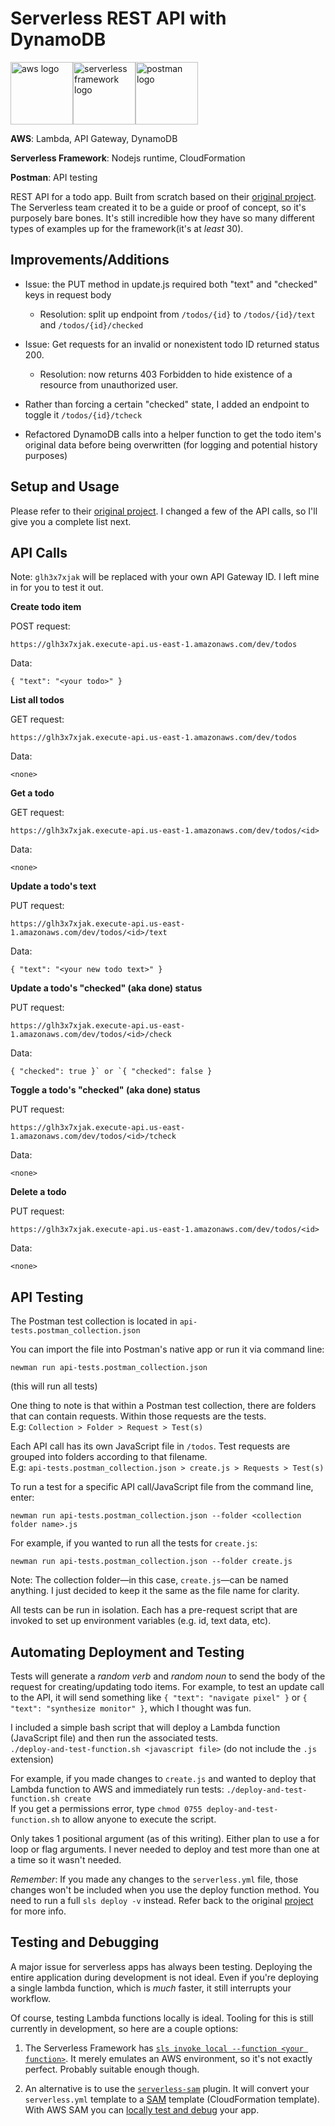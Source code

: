 # Serverless REST API with DynamoDB

<a href="https://aws.amazon.com"><img src="https://upload.wikimedia.org/wikipedia/commons/thumb/9/93/Amazon_Web_Services_Logo.svg/640px-Amazon_Web_Services_Logo.svg.png" alt="aws logo" height="100"/></a><a href="https://serverless.com"><img src="https://files.readme.io/ffb4c59-Serverless.png" alt="serverless framework logo" height="100"/></a><a href="https://www.getpostman.com/"><img src="https://logodix.com/logo/2062933.png" alt="postman logo" height="100"/></a>

**AWS**: Lambda, API Gateway, DynamoDB

**Serverless Framework**: Nodejs runtime, CloudFormation

**Postman**: API testing

REST API for a todo app. Built from scratch based on their [original project](https://github.com/serverless/examples/tree/master/aws-node-rest-api-with-dynamodb). The Serverless team created it to be a guide or proof of concept, so it's purposely bare bones. It's still incredible how they have so many different types of examples up for the framework(it's at *least* 30).

## Improvements/Additions

* Issue: the PUT method in update.js required both "text" and "checked" keys in request body
    * Resolution: split up endpoint from `/todos/{id}` to `/todos/{id}/text` and `/todos/{id}/checked`<br>
    
* Issue: Get requests for an invalid or nonexistent todo ID returned status 200.
    * Resolution: now returns 403 Forbidden to hide existence of a resource from unauthorized user.<br>
    
* Rather than forcing a certain "checked" state, I added an endpoint to toggle it `/todos/{id}/tcheck`

* Refactored DynamoDB calls into a helper function to get the todo item's original data before being overwritten (for logging and potential history purposes)

## Setup and Usage

Please refer to their [original project](https://github.com/serverless/examples/tree/master/aws-node-rest-api-with-dynamodb). I changed a few of the API calls, so I'll give you a complete list next.

## API Calls<br>
Note: `glh3x7xjak` will be replaced with your own API Gateway ID. I left mine in for you to test it out.

**Create todo item**

POST request:<br>
```
https://glh3x7xjak.execute-api.us-east-1.amazonaws.com/dev/todos
```

Data:<br>
```
{ "text": "<your todo>" }
```

**List all todos**

GET request:<br>
```
https://glh3x7xjak.execute-api.us-east-1.amazonaws.com/dev/todos
```

Data:<br>
```
<none>
```

**Get a todo**

GET request:<br>
```
https://glh3x7xjak.execute-api.us-east-1.amazonaws.com/dev/todos/<id>
```

Data:<br>
```
<none>
```

**Update a todo's text**

PUT request:<br>
```
https://glh3x7xjak.execute-api.us-east-1.amazonaws.com/dev/todos/<id>/text
```

Data:<br>
```
{ "text": "<your new todo text>" }
```

**Update a todo's "checked" (aka done) status**

PUT request:<br>
```
https://glh3x7xjak.execute-api.us-east-1.amazonaws.com/dev/todos/<id>/check
```

Data:<br>
```
{ "checked": true }` or `{ "checked": false }
```

**Toggle a todo's "checked" (aka done) status**

PUT request:<br>
```
https://glh3x7xjak.execute-api.us-east-1.amazonaws.com/dev/todos/<id>/tcheck
```

Data:<br>
```
<none>
```

**Delete a todo**

PUT request:<br>
```
https://glh3x7xjak.execute-api.us-east-1.amazonaws.com/dev/todos/<id>
```

Data:<br>
```
<none>
```

## API Testing

The Postman test collection is located in `api-tests.postman_collection.json`

You can import the file into Postman's native app or run it via command line:<br>
```
newman run api-tests.postman_collection.json
```
(this will run all tests)

One thing to note is that within a Postman test collection, there are folders that can contain requests.
Within those requests are the tests.<br>
E.g: `Collection > Folder > Request > Test(s)`

Each API call has its own JavaScript file in `/todos`. Test requests are grouped into folders according to that filename.<br>
E.g: `api-tests.postman_collection.json > create.js > Requests > Test(s)`

To run a test for a specific API call/JavaScript file from the command line, enter:<br>
```
newman run api-tests.postman_collection.json --folder <collection folder name>.js
```

For example, if you wanted to run all the tests for `create.js`:<br>
```
newman run api-tests.postman_collection.json --folder create.js
```
Note: The collection folder&mdash;in this case, `create.js`&mdash;can be named anything. I just decided to keep it the same as the file name for clarity.

All tests can be run in isolation. Each has a pre-request script that are invoked to set up environment variables (e.g. id, text data, etc).

## Automating Deployment and Testing

Tests will generate a *random verb* and *random noun* to send the body of the request for creating/updating todo items.
For example, to test an update call to the API, it will send something like `{ "text": "navigate pixel" }` or `{ "text": "synthesize monitor" }`, which I thought was fun.

I included a simple bash script that will deploy a Lambda function (JavaScript file) and then run the associated tests.<br>
`./deploy-and-test-function.sh <javascript file>` (do not include the `.js` extension)<br>

For example, if you made changes to `create.js` and wanted to deploy that Lambda function to AWS and immediately run tests:
`./deploy-and-test-function.sh create`<br>
If you get a permissions error, type `chmod 0755 deploy-and-test-function.sh` to allow anyone to execute the script.

Only takes 1 positional argument (as of this writing). Either plan to use a for loop or flag arguments. I never needed to deploy and test more than one at a time so it wasn't needed.

*Remember*: If you made any changes to the `serverless.yml` file, those changes won't be included when you use the deploy function method. You need to run a full `sls deploy -v` instead. Refer back to the original [project](https://github.com/serverless/examples/tree/master/aws-node-rest-api-with-dynamodb) for more info.

## Testing and Debugging

A major issue for serverless apps has always been testing. Deploying the entire application during development is not ideal. Even if you're deploying a single lambda function, which is *much* faster, it still interrupts your workflow.

Of course, testing Lambda functions locally is ideal. Tooling for this is still currently in development, so here are a couple options:

1. The Serverless Framework has [`sls invoke local --function <your function>`](https://serverless.com/framework/docs/providers/aws/cli-reference/invoke-local/). It merely emulates an AWS environment, so it's not exactly perfect. Probably suitable enough though.

2. An alternative is to use the [`serverless-sam`](https://github.com/sapessi/serverless-sam) plugin. It will convert your `serverless.yml` template to a [SAM](https://aws.amazon.com/serverless/sam/) template (CloudFormation template). With AWS SAM you can [locally test and debug](https://docs.aws.amazon.com/en_pv/serverless-application-model/latest/developerguide/serverless-test-and-debug.html) your app.
